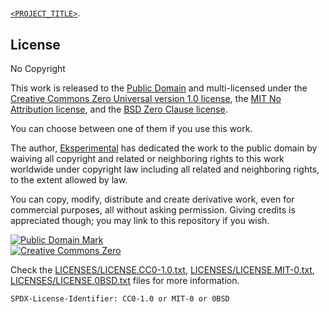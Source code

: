 # <PROJECT TITLE>

[`<PROJECT_TITLE>`](<PROJECT_URL>).


## License

No Copyright

This work is released to the
[Public Domain](https://creativecommons.org/publicdomain/mark/1.0/) and multi-licensed under the
[Creative Commons Zero Universal version 1.0 license](https://creativecommons.org/publicdomain/zero/1.0/),
the [MIT No Attribution license](https://spdx.org/licenses/MIT-0.html),
and the [BSD Zero Clause license](https://opensource.org/licenses/0BSD).

You can choose between one of them if you use this work.

The author, [Eksperimental](<AUTHOR_URL>) has dedicated the work to the
public domain by waiving all copyright and related or neighboring rights to this work worldwide
under copyright law including all related and neighboring rights, to the extent allowed by law.

You can copy, modify, distribute and create derivative work, even for commercial purposes, all
without asking permission. Giving credits is appreciated though;
you may link to this repository if you wish.

<p xmlns:dct="https://purl.org/dc/terms/">
  <a rel="license" href="https://creativecommons.org/publicdomain/mark/1.0/">
    <img src="https://i.creativecommons.org/p/mark/1.0/88x31.png"
       style="border-style: none;" alt="Public Domain Mark" />
  </a><br />
  <a rel="license"
     href="https://creativecommons.org/publicdomain/zero/1.0/">
    <img src="https://i.creativecommons.org/p/zero/1.0/88x31.png" style="border-style: none;" alt="Creative Commons Zero" />
  </a>
</p>

Check the [LICENSES/LICENSE.CC0-1.0.txt](LICENSES/LICENSE.CC0-1.0.txt),
[LICENSES/LICENSE.MIT-0.txt](LICENSES/LICENSE.MIT-0.txt),
[LICENSES/LICENSE.0BSD.txt](LICENSES/LICENSE.0BSD.txt) files for more information.

`SPDX-License-Identifier: CC0-1.0 or MIT-0 or 0BSD`
